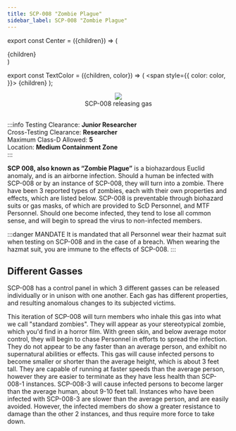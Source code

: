 ```yaml
---
title: SCP-008 "Zombie Plague"
sidebar_label: SCP-008 "Zombie Plague"
---
```


export const Center = ({children}) => (
   <div
      style={{
         "textAlign": "center"
      }}>
      {children}
   </div>
)

export const TextColor = ({children, color}) => (
<span
style={{
      color: color,
    }}>
{children}
</span>
);

<Center><img src="../../../images/SCP-008.png"/></Center>
<Center>SCP-008 releasing gas</Center>

<br />

:::info
Testing Clearance: <TextColor color="#735cff">**Junior Researcher**</TextColor> <br />
Cross-Testing Clearance: <TextColor color="#735cff">**Researcher**</TextColor> <br />
Maximum Class-D Allowed: <TextColor color="#FF6A00">**5**</TextColor> <br />
Location: <TextColor color="#ffd139">**Medium Containment Zone**</TextColor> <br />
:::

**SCP 008, also known as “Zombie Plague”** is a biohazardous Euclid anomaly, and is an airborne infection. Should a human be infected with SCP-008 or by an instance of SCP-008, they will turn into a zombie. There have been 3 reported types of zombies, each with their own properties and effects, which are listed below. SCP-008 is preventable through biohazard suits or gas masks, of which are provided to ScD Personnel, and MTF Personnel. Should one become infected, they tend to lose all common sense, and will begin to spread the virus to non-infected members.&#x20;

:::danger MANDATE
It is mandated that all Personnel wear their hazmat suit when testing on SCP-008 and in the case of a breach. When wearing the hazmat suit, you are immune to the effects of SCP-008.
:::

## Different Gasses

SCP-008 has a control panel in which 3 different gasses can be released individually or in unison with one another. Each gas has different properties, and resulting anomalous changes to its subjected victims.

<Tabs>
<TabItem value="SCP-008-1" label="SCP-008-1" default>
This iteration of SCP-008 will turn members who inhale this gas into what we call "standard zombies". They will appear as your stereotypical zombie, which you'd find in a horror film. With green skin, and below average motor control, they will begin to chase Personnel in efforts to spread the infection. They do not appear to be any faster than an average person, and exhibit no supernatural abilities or effects.
</TabItem>

<TabItem value="SCP-008-2" label="SCP-008-2" default>
This gas will cause infected persons to become smaller or shorter than the average height, which is about 3 feet tall. They are capable of running at faster speeds than the average person, however they are easier to terminate as they have less health than SCP-008-1 instances.&#x20;
</TabItem>

<TabItem value="SCP-008-3" label="SCP-008-3" default>
SCP-008-3 will cause infected persons to become larger than the average human, about 9-10 feet tall. Instances who have been infected with SCP-008-3 are slower than the average person, and are easily avoided. However, the infected members do show a greater resistance to damage than the other 2 instances, and thus require more force to take down.
</TabItem>
</Tabs>


